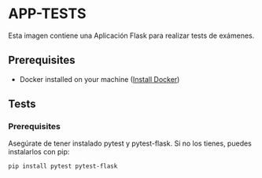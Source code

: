 # APP-TESTS
Esta imagen contiene una Aplicación Flask para realizar tests de exámenes.


## Prerequisites

- Docker installed on your machine ([Install Docker](https://docs.docker.com/get-docker/))


## Tests
### Prerequisites

Asegúrate de tener instalado pytest y pytest-flask. Si no los tienes, puedes instalarlos con pip:

```
pip install pytest pytest-flask
```
